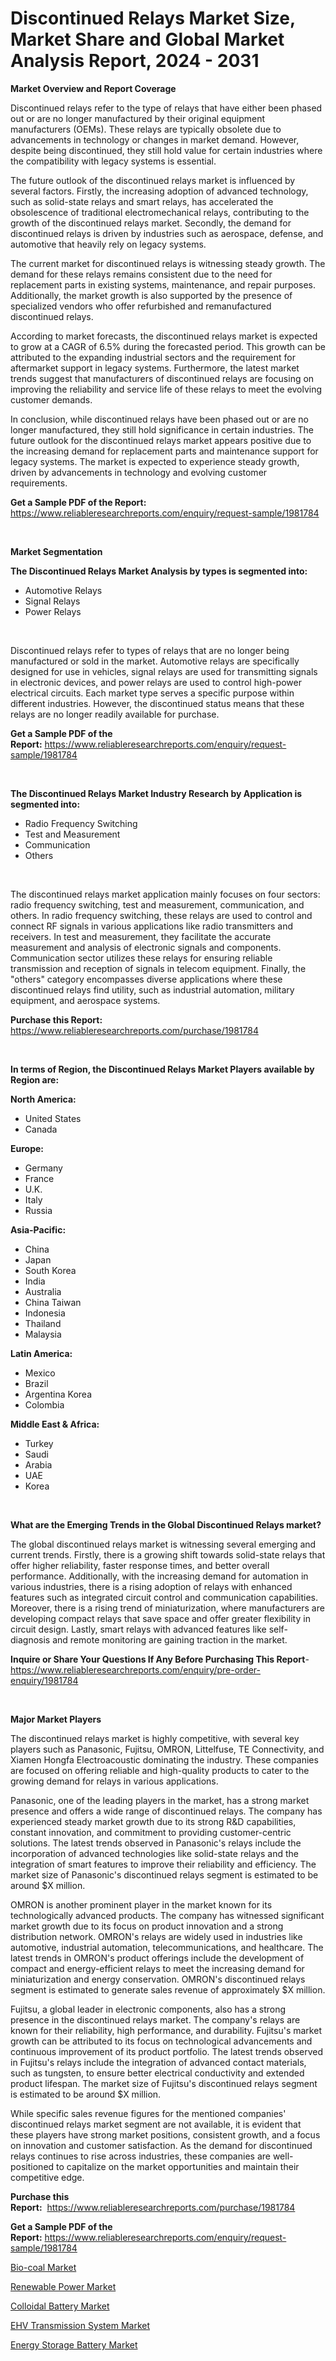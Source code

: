 <p><h1>Discontinued Relays Market Size, Market Share and Global Market Analysis Report, 2024 - 2031</h1></p><p><strong>Market Overview and Report Coverage</strong></p>
<p><p>Discontinued relays refer to the type of relays that have either been phased out or are no longer manufactured by their original equipment manufacturers (OEMs). These relays are typically obsolete due to advancements in technology or changes in market demand. However, despite being discontinued, they still hold value for certain industries where the compatibility with legacy systems is essential.</p><p>The future outlook of the discontinued relays market is influenced by several factors. Firstly, the increasing adoption of advanced technology, such as solid-state relays and smart relays, has accelerated the obsolescence of traditional electromechanical relays, contributing to the growth of the discontinued relays market. Secondly, the demand for discontinued relays is driven by industries such as aerospace, defense, and automotive that heavily rely on legacy systems.</p><p>The current market for discontinued relays is witnessing steady growth. The demand for these relays remains consistent due to the need for replacement parts in existing systems, maintenance, and repair purposes. Additionally, the market growth is also supported by the presence of specialized vendors who offer refurbished and remanufactured discontinued relays.</p><p>According to market forecasts, the discontinued relays market is expected to grow at a CAGR of 6.5% during the forecasted period. This growth can be attributed to the expanding industrial sectors and the requirement for aftermarket support in legacy systems. Furthermore, the latest market trends suggest that manufacturers of discontinued relays are focusing on improving the reliability and service life of these relays to meet the evolving customer demands.</p><p>In conclusion, while discontinued relays have been phased out or are no longer manufactured, they still hold significance in certain industries. The future outlook for the discontinued relays market appears positive due to the increasing demand for replacement parts and maintenance support for legacy systems. The market is expected to experience steady growth, driven by advancements in technology and evolving customer requirements.</p></p>
<p><strong>Get a Sample PDF of the Report:</strong> <a href="https://www.reliableresearchreports.com/enquiry/request-sample/1981784">https://www.reliableresearchreports.com/enquiry/request-sample/1981784</a></p>
<p>&nbsp;</p>
<p><strong>Market Segmentation</strong></p>
<p><strong>The Discontinued Relays Market Analysis by types is segmented into:</strong></p>
<p><ul><li>Automotive Relays</li><li>Signal Relays</li><li>Power Relays</li></ul></p>
<p>&nbsp;</p>
<p><p>Discontinued relays refer to types of relays that are no longer being manufactured or sold in the market. Automotive relays are specifically designed for use in vehicles, signal relays are used for transmitting signals in electronic devices, and power relays are used to control high-power electrical circuits. Each market type serves a specific purpose within different industries. However, the discontinued status means that these relays are no longer readily available for purchase.</p></p>
<p><strong>Get a Sample PDF of the Report:</strong>&nbsp;<a href="https://www.reliableresearchreports.com/enquiry/request-sample/1981784">https://www.reliableresearchreports.com/enquiry/request-sample/1981784</a></p>
<p>&nbsp;</p>
<p><strong>The Discontinued Relays Market Industry Research by Application is segmented into:</strong></p>
<p><ul><li>Radio Frequency Switching</li><li>Test and Measurement</li><li>Communication</li><li>Others</li></ul></p>
<p>&nbsp;</p>
<p><p>The discontinued relays market application mainly focuses on four sectors: radio frequency switching, test and measurement, communication, and others. In radio frequency switching, these relays are used to control and connect RF signals in various applications like radio transmitters and receivers. In test and measurement, they facilitate the accurate measurement and analysis of electronic signals and components. Communication sector utilizes these relays for ensuring reliable transmission and reception of signals in telecom equipment. Finally, the "others" category encompasses diverse applications where these discontinued relays find utility, such as industrial automation, military equipment, and aerospace systems.</p></p>
<p><strong>Purchase this Report:</strong>&nbsp; <a href="https://www.reliableresearchreports.com/purchase/1981784">https://www.reliableresearchreports.com/purchase/1981784</a></p>
<p>&nbsp;</p>
<p><strong>In terms of Region, the Discontinued Relays Market Players available by Region are:</strong></p>
<p>
    <p> <strong> North America: </strong>
        <ul>
            <li>United States</li>
            <li>Canada</li>
        </ul>
        </p> 
    <p> <strong> Europe: </strong>
        <ul>
            <li>Germany</li>
            <li>France</li>
            <li>U.K.</li>
            <li>Italy</li>
            <li>Russia</li>
        </ul>
        </p> 
    <p> <strong> Asia-Pacific: </strong>
        <ul>
            <li>China</li>
            <li>Japan</li>
            <li>South Korea</li>
            <li>India</li>
            <li>Australia</li>
            <li>China Taiwan</li>
            <li>Indonesia</li>
            <li>Thailand</li>
            <li>Malaysia</li>
        </ul>
        </p> 
    <p> <strong> Latin America: </strong>
        <ul>
            <li>Mexico</li>
            <li>Brazil</li>
            <li>Argentina Korea</li>
            <li>Colombia</li>
        </ul>
        </p> 
    <p> <strong> Middle East & Africa: </strong>
        <ul>
            <li>Turkey</li>
            <li>Saudi</li>
            <li>Arabia</li>
            <li>UAE</li>
            <li>Korea</li>
        </ul>
    </p>
    </p>
<p>&nbsp;</p>
<p><strong>What are the Emerging Trends in the Global Discontinued Relays market?</strong></p>
<p><p>The global discontinued relays market is witnessing several emerging and current trends. Firstly, there is a growing shift towards solid-state relays that offer higher reliability, faster response times, and better overall performance. Additionally, with the increasing demand for automation in various industries, there is a rising adoption of relays with enhanced features such as integrated circuit control and communication capabilities. Moreover, there is a rising trend of miniaturization, where manufacturers are developing compact relays that save space and offer greater flexibility in circuit design. Lastly, smart relays with advanced features like self-diagnosis and remote monitoring are gaining traction in the market.</p></p>
<p><strong>Inquire or Share Your Questions If Any Before Purchasing This Report</strong>- <a href="https://www.reliableresearchreports.com/enquiry/pre-order-enquiry/1981784">https://www.reliableresearchreports.com/enquiry/pre-order-enquiry/1981784</a></p>
<p>&nbsp;</p>
<p><strong>Major Market Players</strong></p>
<p><p>The discontinued relays market is highly competitive, with several key players such as Panasonic, Fujitsu, OMRON, Littelfuse, TE Connectivity, and Xiamen Hongfa Electroacoustic dominating the industry. These companies are focused on offering reliable and high-quality products to cater to the growing demand for relays in various applications.</p><p>Panasonic, one of the leading players in the market, has a strong market presence and offers a wide range of discontinued relays. The company has experienced steady market growth due to its strong R&D capabilities, constant innovation, and commitment to providing customer-centric solutions. The latest trends observed in Panasonic's relays include the incorporation of advanced technologies like solid-state relays and the integration of smart features to improve their reliability and efficiency. The market size of Panasonic's discontinued relays segment is estimated to be around $X million.</p><p>OMRON is another prominent player in the market known for its technologically advanced products. The company has witnessed significant market growth due to its focus on product innovation and a strong distribution network. OMRON's relays are widely used in industries like automotive, industrial automation, telecommunications, and healthcare. The latest trends in OMRON's product offerings include the development of compact and energy-efficient relays to meet the increasing demand for miniaturization and energy conservation. OMRON's discontinued relays segment is estimated to generate sales revenue of approximately $X million.</p><p>Fujitsu, a global leader in electronic components, also has a strong presence in the discontinued relays market. The company's relays are known for their reliability, high performance, and durability. Fujitsu's market growth can be attributed to its focus on technological advancements and continuous improvement of its product portfolio. The latest trends observed in Fujitsu's relays include the integration of advanced contact materials, such as tungsten, to ensure better electrical conductivity and extended product lifespan. The market size of Fujitsu's discontinued relays segment is estimated to be around $X million.</p><p>While specific sales revenue figures for the mentioned companies' discontinued relays market segment are not available, it is evident that these players have strong market positions, consistent growth, and a focus on innovation and customer satisfaction. As the demand for discontinued relays continues to rise across industries, these companies are well-positioned to capitalize on the market opportunities and maintain their competitive edge.</p></p>
<p><strong>Purchase this Report:</strong>&nbsp;&nbsp;<a href="https://www.reliableresearchreports.com/purchase/1981784">https://www.reliableresearchreports.com/purchase/1981784</a></p>
<p></p>
<p><strong>Get a Sample PDF of the Report:</strong>&nbsp;<a href="https://www.reliableresearchreports.com/enquiry/request-sample/1981784">https://www.reliableresearchreports.com/enquiry/request-sample/1981784</a></p>
<p><p><a href="https://github.com/julyju69/Market-Research-Report-List-1/blob/main/bio-coal-market.md">Bio-coal Market</a></p><p><a href="https://github.com/amonskiyk/Market-Research-Report-List-2/blob/main/renewable-power-market.md">Renewable Power Market</a></p><p><a href="https://github.com/nathandecarvalho/Market-Research-Report-List-1/blob/main/colloidal-battery-market.md">Colloidal Battery Market</a></p><p><a href="https://github.com/markusgodoy/Market-Research-Report-List-1/blob/main/ehv-transmission-system-market.md">EHV Transmission System Market</a></p><p><a href="https://github.com/joannesouthgate/Market-Research-Report-List-1/blob/main/energy-storage-battery-market.md">Energy Storage Battery Market</a></p></p>
